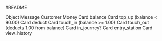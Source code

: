 #README


Object    Message
Customer
Money
Card      balance
Card      top_up (balance < 90.00)
Card      deduct
Card      touch_in (balance >= 1.00)
Card      touch_out [deducts 1.00 from balance]
Card      in_journey?
Card      entry_station
Card      view_history
